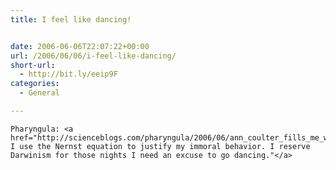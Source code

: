 ```yaml
---
title: I feel like dancing!


date: 2006-06-06T22:07:22+00:00
url: /2006/06/06/i-feel-like-dancing/
short-url:
  - http://bit.ly/eeip9F
categories:
  - General

---
```

<div class='microid-mailto+http:sha1:8c1d45f310908871e65251a55a7aae85bcfa7cd9'>
  
    Pharyngula: <a href="http://scienceblogs.com/pharyngula/2006/06/ann_coulter_fills_me_with_anti.php">"Actually, I use the Nernst equation to justify my immoral behavior. I reserve Darwinism for those nights I need an excuse to go dancing."</a>
  
